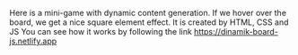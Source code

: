 Here is a mini-game with dynamic content generation.
If we hover over the board, we get a nice square element effect.
It is created by HTML, CSS and JS
You can see how it works by following the link https://dinamik-board-js.netlify.app
